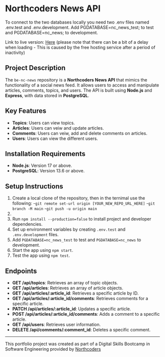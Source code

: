 # Northcoders News API

To connect to the two databases locally you need two .env files named .env.test and .env.development.
Add PGDATABASE=nc_news_test; to test and PGDATABASE=nc_news; to development.

Link to live version: [Here](https://first-project-my3j.onrender.com) (please note that there can be a bit of a delay when loading - This is caused by the free hosting service after a period of inactivity)

## Project Description
The `be-nc-news` repository is a **Northcoders News API** that mimics the functionality of a social news feed. It allows users to access and manipulate articles, comments, topics, and users. The API is built using **Node.js** and **Express**, with data stored in **PostgreSQL**.

## Key Features
- **Topics**: Users can view topics.
- **Articles**: Users can veiw and update articles.
- **Comments**: Users can veiw, add and delete comments on articles.
- **Users**: Users can view the different users.

## Installation Requirements
- **Node.js**: Version 17 or above.
- **PostgreSQL**: Version 13.6 or above.

## Setup Instructions
1. Create a local clone of the repository, then in the ternimal use the following:
-`git remote set-url origin [YOUR_NEW_REPO_URL_HERE]`
-`git branch -M main`
-`git push -u origin main`
3. 
4. Run `npm install --production=false` to install project and developer dependencies.
5. Set up environment variables by creating `.env.test` and `.env.development` files.
6. Add `PGDATABASE=nc_news_test` to test and `PGDATABASE=nc_news` to development.
7. Start the app using `npm start`.
8. Test the app using `npm test`.

## Endpoints
- **GET /api/topics**: Retrieves an array of topic objects.
- **GET /api/articles**: Retrieves an array of article objects.
- **GET /api/articles/:article_id**: Retrieves a specific article by ID.
- **GET /api/articles/:article_id/comments**: Retrieves comments for a specific article.
- **PATCH /api/articles/:article_id**: Updates a specific article.
- **POST /api/articles/:article_id/comments**: Adds a comment to a specific article.
- **GET /api/users**: Retrieves user information.
- **DELETE /api/comments/:comment_id**: Deletes a specific comment.


---

This portfolio project was created as part of a Digital Skills Bootcamp in Software Engineering provided by [Northcoders](https://northcoders.com/)
